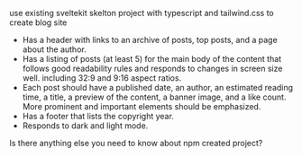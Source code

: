 use existing sveltekit skelton project with typescript and tailwind.css to create blog site

* Has a header with links to an archive of posts, top posts, and a page about the author.
* Has a listing of posts (at least 5) for the main body of the content that follows good readability rules and responds to changes in screen size well. including 32:9 and 9:16 aspect ratios.
* Each post should have a published date, an author, an estimated reading time, a title, a preview of the content, a banner image, and a like count. More prominent and important elements should be emphasized.
* Has a footer that lists the copyright year.
* Responds to dark and light mode.

Is there anything else you need to know about npm created project?